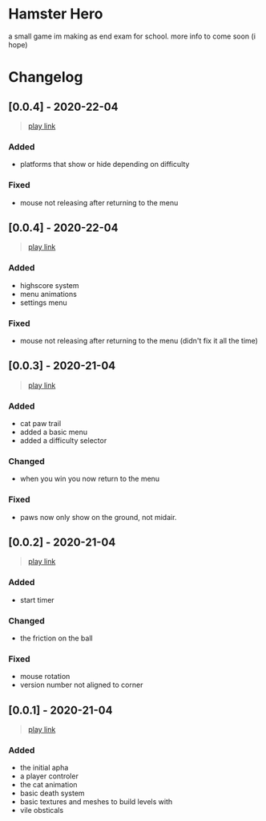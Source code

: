 # Hamster Hero

a small game im making as end exam for school.
more info to come soon (i hope)

# Changelog

## [0.0.4] - 2020-22-04
> [play link](http://triktron.com/Hamser-Heros)

### Added
- platforms that show or hide depending on difficulty

### Fixed
- mouse not releasing after returning to the menu

## [0.0.4] - 2020-22-04
> [play link](http://triktron.com/Hamser-Heros/0.0.4)

### Added
- highscore system
- menu animations
- settings menu

### Fixed
- mouse not releasing after returning to the menu (didn't fix it all the time)

## [0.0.3] - 2020-21-04
> [play link](http://triktron.com/Hamser-Heros/0.0.3)

### Added
- cat paw trail
- added a basic menu
- added a difficulty selector

### Changed
- when you win you now return to the menu

### Fixed
- paws now only show on the ground, not midair.

## [0.0.2] - 2020-21-04
> [play link](http://triktron.com/Hamser-Heros/0.0.2)

### Added
- start timer

### Changed
- the friction on the ball

### Fixed
- mouse rotation
- version number not aligned to corner


## [0.0.1] - 2020-21-04
> [play link](http://triktron.com/Hamser-Heros/0.0.1)

### Added

 - the initial apha
 - a player controler
 - the cat animation
 - basic death system
 - basic textures and meshes to build levels with
 - vile obsticals

